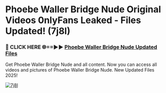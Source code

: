 # Phoebe Waller Bridge Nude Original Videos 0nlyFans Leaked - Files Updated! (7j8l)

<h3>🔴 CLICK HERE 🌐==►► <a href="https://tinyurl.com/52m3yx9h" rel="nofollow">Phoebe Waller Bridge Nude Updated Files</a></h3>

Get Phoebe Waller Bridge Nude and all content. Now you can access all videos and pictures of Phoebe Waller Bridge Nude. New Updated Files 2025!

[![7j8l](https://i.imgur.com/TnHtlc8.gif)](https://tinyurl.com/52m3yx9h)

